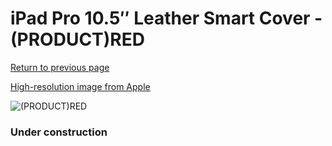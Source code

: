 # iPad Pro 10.5″ Leather Smart Cover - (PRODUCT)RED

[Return to previous page](/ipad_pro105)

[High-resolution image from Apple](https://store.storeimages.cdn-apple.com/8756/as-images.apple.com/is/MR5G2?wid=4500&hei=4500&fmt=png)

<div style="width: 384px"><img src="/everysource/MR5G2.png" alt="(PRODUCT)RED"></div>

### Under construction

